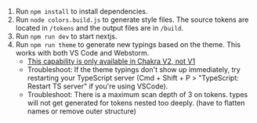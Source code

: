 1. Run `npm install` to install dependencies.
2. Run `node colors.build.js` to generate style files. The source tokens are located in `/tokens` and the output files are in `/build`.
3. Run `npm run dev` to start nextjs.
4. Run `npm run theme` to generate new typings based on the theme. This works with both VS Code and Webstorm.
    - [This capability is only available in Chakra V2, not V1](https://chakra-ui.com/docs/styled-system/cli)
    - Troubleshoot: If the theme typings don't show up immediately, try restarting your TypeScript server (Cmd + Shift + P > "TypeScript: Restart TS server" if you're using VSCode).
    - Troubleshoot: There is a maximum scan depth of 3 on tokens. types will not get generated for tokens nested too deeply. (have to flatten names or remove outer structure)